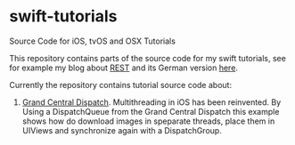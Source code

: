 # swift-tutorials
Source Code for iOS, tvOS and OSX Tutorials

This repository contains parts of the source code for my swift tutorials, see for example
my blog about [REST](https://caberger.github.io) and its German version
[here](http://www.aberger.at/blog).  

Currently the repository contains tutorial source code about:
1. [Grand Central Dispatch](./grand-central-dispatch). Multithreading in iOS has been reinvented.
By Using a DispatchQueue from the Grand Central Dispatch this example shows how do download images in speparate
threads, place them in UIViews and synchronize again with a DispatchGroup.